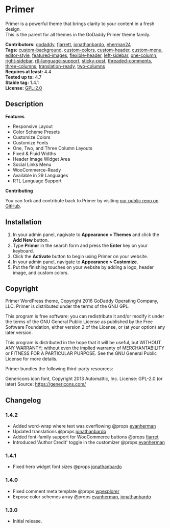 
# Primer

Primer is a powerful theme that brings clarity to your content in a fresh design. <br />This is the parent for all themes in the GoDaddy Primer theme family.

**Contributors:** [godaddy](https://profiles.wordpress.org/godaddy), [fjarrett](https://profiles.wordpress.org/fjarrett), [jonathanbardo](https://profiles.wordpress.org/jonathanbardo), [eherman24](https://profiles.wordpress.org/eherman24) <br />
**Tags:** [custom-background](https://wordpress.org/plugins/tags/custom-background), [custom-colors](https://wordpress.org/plugins/tags/custom-colors), [custom-header](https://wordpress.org/plugins/tags/custom-header), [custom-menu](https://wordpress.org/plugins/tags/custom-menu), [editor-style](https://wordpress.org/plugins/tags/editor-style), [featured-images](https://wordpress.org/plugins/tags/featured-images), [flexible-header](https://wordpress.org/plugins/tags/flexible-header), [left-sidebar](https://wordpress.org/plugins/tags/left-sidebar), [one-column](https://wordpress.org/plugins/tags/one-column), [right-sidebar](https://wordpress.org/plugins/tags/right-sidebar), [rtl-language-support](https://wordpress.org/plugins/tags/rtl-language-support), [sticky-post](https://wordpress.org/plugins/tags/sticky-post), [threaded-comments](https://wordpress.org/plugins/tags/threaded-comments), [three-columns](https://wordpress.org/plugins/tags/three-columns), [translation-ready](https://wordpress.org/plugins/tags/translation-ready), [two-columns](https://wordpress.org/plugins/tags/two-columns) <br />
**Requires at least:** 4.4 <br />
**Tested up to:** 4.7 <br />
**Stable tag:** 1.4.1 <br />
**License:** [GPL-2.0](https://www.gnu.org/licenses/gpl-2.0.html) <br />


## Description ##

**Features**

* Responsive Layout
* Color Scheme Presets
* Customize Colors
* Customize Fonts
* One, Two, and Three Column Layouts
* Fixed & Fluid Widths
* Header Image Widget Area
* Social Links Menu
* WooCommerce-Ready
* Available in 29 Languages
* RTL Language Support

**Contributing**

You can fork and contribute back to Primer by visiting [our public repo on GitHub](https://github.com/godaddy/wp-primer-theme).

## Installation ##

1. In your admin panel, nagivate to **Appearance > Themes** and click the **Add New** button.
2. Type **Primer** in the search form and press the **Enter** key on your keyboard.
3. Click the **Activate** button to begin using Primer on your website.
4. In your admin panel, navigate to **Appearance > Customize**.
5. Put the finishing touches on your website by adding a logo, header image, and custom colors.

## Copyright ##

Primer WordPress theme, Copyright 2016 GoDaddy Operating Company, LLC.
Primer is distributed under the terms of the GNU GPL.

This program is free software: you can redistribute it and/or modify
it under the terms of the GNU General Public License as published by
the Free Software Foundation, either version 2 of the License, or
(at your option) any later version.

This program is distributed in the hope that it will be useful,
but WITHOUT ANY WARRANTY; without even the implied warranty of
MERCHANTABILITY or FITNESS FOR A PARTICULAR PURPOSE. See the
GNU General Public License for more details.

Primer bundles the following third-party resources:

Genericons icon font, Copyright 2013 Automattic, Inc.
License: GPL-2.0 (or later)
Source: https://genericons.com/

## Changelog ##

### 1.4.2 ###
* Added word-wrap where text was overflowing @props [evanherman](https://github.com/EvanHerman)
* Updated translations @props [jonathanbardo](https://github.com/jonathanbardo)
* Added font-family support for WooCommerce buttons @props [fjarret](https://github.com/fjarrett)
* Introduced 'Author Credit' toggle in the customizer @props [evanherman](https://github.com/EvanHerman)

### 1.4.1 ###
* Fixed hero widget font sizes @props [jonathanbardo](https://github.com/jonathanbardo)

### 1.4.0 ###
* Fixed comment meta template @props [wpexplorer](https://github.com/wpexplorer)
* Expose color schemes array @props [evanherman](https://github.com/EvanHerman), [jonathanbardo](https://github.com/jonathanbardo)

### 1.3.0 ###
* Initial release.

